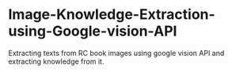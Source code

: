 # Image-Knowledge-Extraction-using-Google-vision-API
Extracting texts from RC book images using google vision API and extracting knowledge from it.
